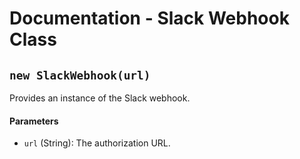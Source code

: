 # Documentation - Slack Webhook Class

## `new SlackWebhook(url)`
Provides an instance of the Slack webhook.

#### Parameters
- `url` (String): The authorization URL.